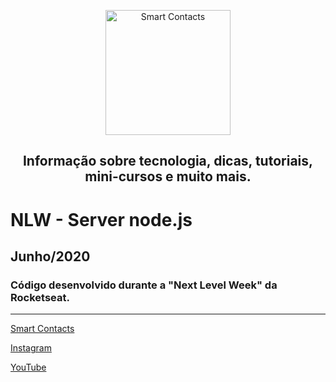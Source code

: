 <p align="center">
  <a href="https://smartcontacts.com.br/">
    <img alt="Smart Contacts" src="https://smartcontacts.com.br/assets/img/logo.png" width="200" />
  </a>
</p>
<h2 align="center">
Informação sobre tecnologia, dicas, tutoriais, mini-cursos e muito mais.
</h2>

# NLW - Server node.js

## Junho/2020

### Código desenvolvido durante a "Next Level Week" da Rocketseat.

<hr>

[Smart Contacts](https://smartcontacts.com.br)

[Instagram](https://www.instagram.com/smartcontacts/)

[YouTube](https://www.youtube.com/channel/UCC6ue986efLUHRuqGiIfuwQ?view_as=subscriber)